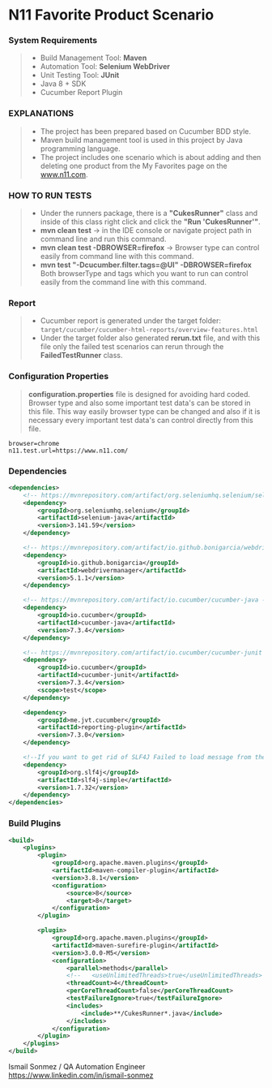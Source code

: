 # N11 Favorite Product Scenario

### System Requirements
>- Build Management Tool: **Maven**
>- Automation Tool: **Selenium WebDriver**
>- Unit Testing Tool: **JUnit**
>- Java 8 + SDK
>- Cucumber Report Plugin

### EXPLANATIONS
>- The project has been prepared based on Cucumber BDD style.
>- Maven build management tool is used in this project by Java programming language.
>- The project includes one scenario which is about adding and then deleting one product from the My Favorites page on the www.n11.com.

### HOW TO RUN TESTS

>- Under the runners package, there is a **"CukesRunner"** class and inside of this class right click and click the **"Run 'CukesRunner'"**.
>- **mvn clean test** -> in the IDE console or navigate project path in command line and run this command.
>- **mvn clean test -DBROWSER=firefox** -> Browser type can control easily from command line with this command.
>- **mvn test "-Dcucumber.filter.tags=@UI" -DBROWSER=firefox** Both browserType and tags which you want to run can control easily from the command line with this command. 

### Report 
>- Cucumber report is generated under the target folder: `target/cucumber/cucumber-html-reports/overview-features.html`
>- Under the target folder also generated **rerun.txt** file, and with this file only the failed test scenarios can rerun through the **FailedTestRunner** class.   


### Configuration Properties

> **configuration.properties** file is designed for avoiding hard coded. Browser type and also some important test data's can be stored in this file.
This way easily browser type can be changed and also if it is necessary every important test data's can control directly from this file.
```properties
browser=chrome
n11.test.url=https://www.n11.com/
```


### Dependencies
```xml
<dependencies>
    <!-- https://mvnrepository.com/artifact/org.seleniumhq.selenium/selenium-java -->
    <dependency>
        <groupId>org.seleniumhq.selenium</groupId>
        <artifactId>selenium-java</artifactId>
        <version>3.141.59</version>
    </dependency>

    <!-- https://mvnrepository.com/artifact/io.github.bonigarcia/webdrivermanager -->
    <dependency>
        <groupId>io.github.bonigarcia</groupId>
        <artifactId>webdrivermanager</artifactId>
        <version>5.1.1</version>
    </dependency>

    <!-- https://mvnrepository.com/artifact/io.cucumber/cucumber-java -->
    <dependency>
        <groupId>io.cucumber</groupId>
        <artifactId>cucumber-java</artifactId>
        <version>7.3.4</version>
    </dependency>

    <!-- https://mvnrepository.com/artifact/io.cucumber/cucumber-junit -->
    <dependency>
        <groupId>io.cucumber</groupId>
        <artifactId>cucumber-junit</artifactId>
        <version>7.3.4</version>
        <scope>test</scope>
    </dependency>

    <dependency>
        <groupId>me.jvt.cucumber</groupId>
        <artifactId>reporting-plugin</artifactId>
        <version>7.3.0</version>
    </dependency>

    <!--If you want to get rid of SLF4J Failed to load message from the console -->
    <dependency>
        <groupId>org.slf4j</groupId>
        <artifactId>slf4j-simple</artifactId>
        <version>1.7.32</version>
    </dependency>
</dependencies>

```

### Build Plugins
```xml
<build>
    <plugins>
        <plugin>
            <groupId>org.apache.maven.plugins</groupId>
            <artifactId>maven-compiler-plugin</artifactId>
            <version>3.8.1</version>
            <configuration>
                <source>8</source>
                <target>8</target>
            </configuration>
        </plugin>

        <plugin>
            <groupId>org.apache.maven.plugins</groupId>
            <artifactId>maven-surefire-plugin</artifactId>
            <version>3.0.0-M5</version>
            <configuration>
                <parallel>methods</parallel>
                <!--   <useUnlimitedThreads>true</useUnlimitedThreads> -->
                <threadCount>4</threadCount>
                <perCoreThreadCount>false</perCoreThreadCount>
                <testFailureIgnore>true</testFailureIgnore>
                <includes>
                    <include>**/CukesRunner*.java</include>
                </includes>
            </configuration>
        </plugin>
    </plugins>
</build>
```

Ismail Sonmez / QA Automation Engineer     
https://www.linkedin.com/in/ismail-sonmez



